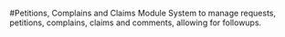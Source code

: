#Petitions, Complains and Claims Module
System to manage requests, petitions, complains, claims and comments,
allowing for followups.
